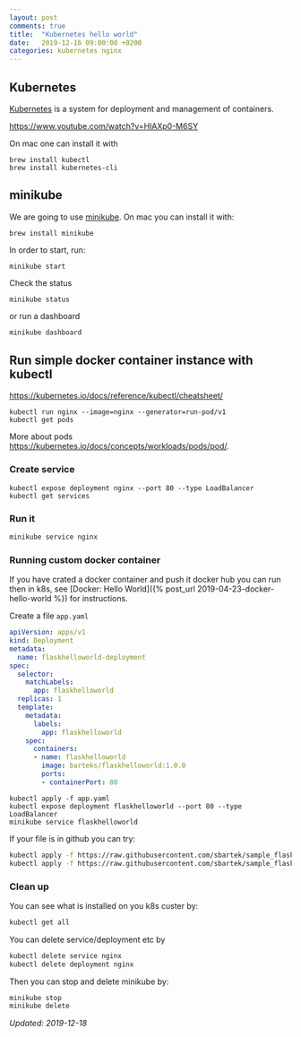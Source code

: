 ```yaml
---
layout: post
comments: true
title:  "Kubernetes hello world"
date:   2019-12-16 09:00:00 +0200
categories: kubernetes nginx
---
```


## Kubernetes

[Kubernetes](https://kubernetes.io/) is a system for deployment and management of containers.

<https://www.youtube.com/watch?v=HlAXp0-M6SY>

On mac one can install it with 

``` shell
brew install kubectl
brew install kubernetes-cli
```

## minikube

We are going to use [minikube](https://kubernetes.io/docs/tasks/tools/install-minikube/).
On mac you can install it with:

``` shell
brew install minikube
```

In order to start, run:
``` shell
minikube start
```

Check the status

``` shell
minikube status
```
or run a dashboard

``` sh
minikube dashboard
```

## Run simple docker container instance with kubectl

<https://kubernetes.io/docs/reference/kubectl/cheatsheet/>

``` shell
kubectl run nginx --image=nginx --generator=run-pod/v1
kubectl get pods
```

More about pods <https://kubernetes.io/docs/concepts/workloads/pods/pod/>.

### Create service

``` shell
kubectl expose deployment nginx --port 80 --type LoadBalancer
kubectl get services
```

### Run it 

``` sh
minikube service nginx
```

### Running custom docker container

If you have crated a docker container and push it docker hub you can run then in k8s,
see [Docker: Hello World]({% post_url 2019-04-23-docker-hello-world %}) for instructions.

Create a file `app.yaml`

``` yaml
apiVersion: apps/v1
kind: Deployment
metadata:
  name: flaskhelloworld-deployment
spec:
  selector:
    matchLabels:
      app: flaskhelloworld
  replicas: 1
  template:
    metadata:
      labels:
        app: flaskhelloworld
    spec:
      containers:
      - name: flaskhelloworld
        image: barteks/flaskhelloworld:1.0.0
        ports:
        - containerPort: 80
```

``` shell
kubectl apply -f app.yaml
kubectl expose deployment flaskhelloworld --port 80 --type LoadBalancer
minikube service flaskhelloworld
```

If your file is in github you can try:

``` sh
kubectl apply -f https://raw.githubusercontent.com/sbartek/sample_flask_app/master/flaskhelloworld/flaskhelloworld.yaml
kubectl apply -f https://raw.githubusercontent.com/sbartek/sample_flask_app/master/flaskhelloworld/flaskhelloworld-service.yaml
```


### Clean up

You can see what is installed on you k8s custer by:

``` sh
kubectl get all
```

You can delete service/deployment etc by
``` sh
kubectl delete service nginx
kubectl delete deployment nginx
```

Then you can stop and delete minikube by:

``` sh
minikube stop
minikube delete
```

_Updated: 2019-12-18_
